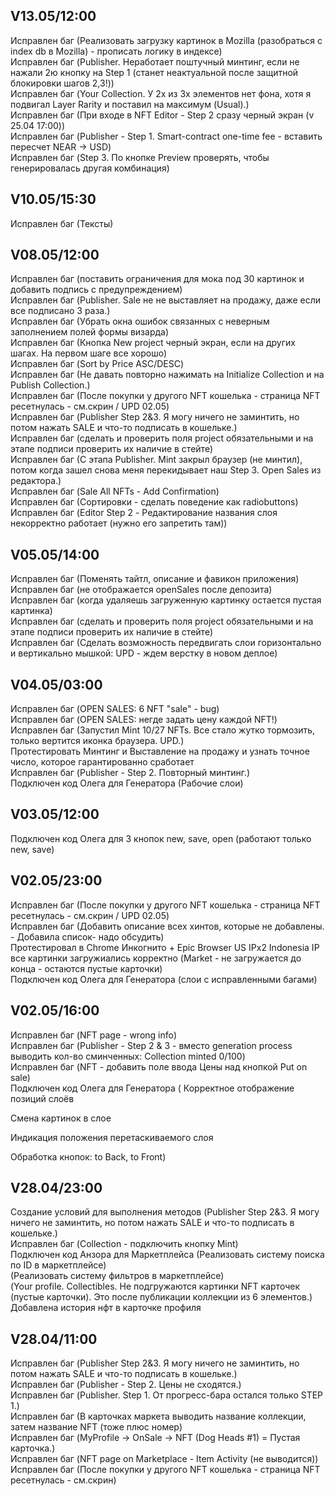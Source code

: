 ## V13.05/12:00

Исправлен баг (Реализовать загрузку картинок в Mozilla (разобраться с index db в Mozilla) - прописать логику в индексе) <br/>
Исправлен баг (Publisher. Неработает поштучный минтинг, если не нажали 2ю кнопку на Step 1 (станет неактуальной после защитной блокировки шагов 2,3!)) <br/>
Исправлен баг (Your Collection. У 2х из 3х элементов нет фона, хотя я подвигал Layer Rarity и поставил на максимум (Usual).) <br/>
Исправлен баг (При входе в NFT Editor - Step 2 сразу черный экран (v 25.04 17:00)) <br/>
Исправлен баг (Publisher - Step 1. Smart-contract one-time fee - вставить пересчет NEAR -> USD) <br/>
Исправлен баг (Step 3. По кнопке Preview проверять, чтобы генерировалась другая комбинация) <br/>

## V10.05/15:30

Исправлен баг (Тексты) <br/>

## V08.05/12:00

Исправлен баг (поставить ограничения для мока под 30 картинок и добавить подпись с предупреждением) <br/>
Исправлен баг (Publisher. Sale не не выставляет на продажу, даже если все подписано 3 раза.) <br/>
Исправлен баг (Убрать окна ошибок связанных с неверным заполнением полей формы визарда) <br/>
Исправлен баг (Кнопка New project черный экран, если на других шагах. На первом шаге все хорошо) <br/>
Исправлен баг (Sort by Price ASC/DESC) <br/>
Исправлен баг (Не давать повторно нажимать на Initialize Collection и на Publish Collection.) <br/>
Исправлен баг (После покупки у другого NFT кошелька - страница NFT ресетнулась - см.скрин / UPD 02.05) <br/>
Исправлен баг (Publisher Step 2&3. Я могу ничего не заминтить, но потом нажать SALE и что-то подписать в кошельке.) <br/>
Исправлен баг (сделать и проверить поля project обязательными и на этапе подписи проверить их наличие в стейте) <br/>
Исправлен баг (С этапа Publisher. Mint закрыл браузер (не минтил), потом когда зашел снова меня перекидывает наш Step 3. Open Sales из редактора.) <br/>
Исправлен баг (Sale All NFTs - Add Confirmation) <br/>
Исправлен баг (Сортировки - сделать поведение как radiobuttons) <br/>
Исправлен баг (Editor Step 2 - Редактирование названия слоя некорректно работает (нужно его запретить там)) <br/>


## V05.05/14:00

Исправлен баг (Поменять тайтл, описание и фавикон приложения) <br/>
Исправлен баг (не отображается openSales после депозита) <br/>
Исправлен баг (когда удаляешь загруженную картинку остается пустая картинка) <br/>
Исправлен баг (сделать и проверить поля project обязательными и на этапе подписи проверить их наличие в стейте) <br/>
Исправлен баг (Сделать возможность передвигать слои горизонтально и вертикально мышкой: UPD - ждем верстку в новом деплое) <br/>

## V04.05/03:00

Исправлен баг (OPEN SALES: 6 NFT "sale" - bug) <br/>
Исправлен баг (OPEN SALES: негде задать цену каждой NFT!) <br/>
Исправлен баг (Запустил Mint 10/27 NFTs. Все стало жутко тормозить, только вертится иконка браузера. UPD.) <br/>
Протестировать Минтинг и Выставление на продажу и узнать точное число, которое гарантированно сработает <br/>
Исправлен баг (Publisher - Step 2. Повторный минтинг.) <br/>
Подключен код Олега для Генератора (Рабочие слои) <br/>

## V03.05/12:00

Подключен код Олега для 3 кнопок new, save, open (работают только new, save)<br/>

## V02.05/23:00

Исправлен баг (После покупки у другого NFT кошелька - страница NFT ресетнулась - см.скрин / UPD 02.05) <br/>
Исправлен баг (Добавить описание всех хинтов, которые не добавлены. - Добавила список- надо обсудить) <br/>
Протестировал в Chrome Инкогнито + Epic Browser US IPx2 Indonesia IP все картинки загружиались корректно (Market - не загружается до конца - остаются пустые карточки) <br/>
Подключен код Олега для Генератора (слои  с исправленными багами)<br/>

## V02.05/16:00

Исправлен баг (NFT page - wrong info) <br/>
Исправлен баг (Publisher - Step 2 & 3 - вместо generation process выводить кол-во сминченных: Collection minted 0/100) <br/>
Исправлен баг (NFT - добавить поле ввода Цены над кнопкой Put on sale) <br/>
Подключен код Олега для Генератора (
Корректное отображение позиций слоёв

Смена картинок в слое

Индикация положения перетаскиваемого слоя

Обработка кнопок: to Back, to Front) <br/>

## V28.04/23:00

Создание условий для выполнения методов (Publisher Step 2&3. Я могу ничего не заминтить, но потом нажать SALE и что-то подписать в кошельке.) <br/>
Исправлен баг (Collection - подключить кнопку Mint) <br/>
Подключен код Анзора для Маркетплейса (Реализовать систему поиска по ID в маркетплейсе) <br/>(Реализовать систему фильтров в маркетплейсе) <br/>
(Your profile. Collectibles. Не подгружаются картинки NFT карточек (пустые карточки). Это после публикации коллекции из 6 элементов.) <br/>
Добавлена история нфт в карточке профиля <br/>

## V28.04/11:00

Исправлен баг (Publisher Step 2&3. Я могу ничего не заминтить, но потом нажать SALE и что-то подписать в кошельке.) <br/>
Исправлен баг (Publisher - Step 2. Цены не сходятся.) <br/>
Исправлен баг (Publisher. Step 1. От прогресс-бара остался только STEP 1.) <br/>
Исправлен баг (В карточках маркета выводить название коллекции, затем название NFT (тоже плюс номер) <br/>
Исправлен баг (MyProfile -> OnSale -> NFT (Dog Heads #1) = Пустая карточка.) <br/>
Исправлен баг (NFT page on Marketplace - Item Activity (не выводится)) <br/>
Исправлен баг (После покупки у другого NFT кошелька - страница NFT ресетнулась - см.скрин) <br/>
